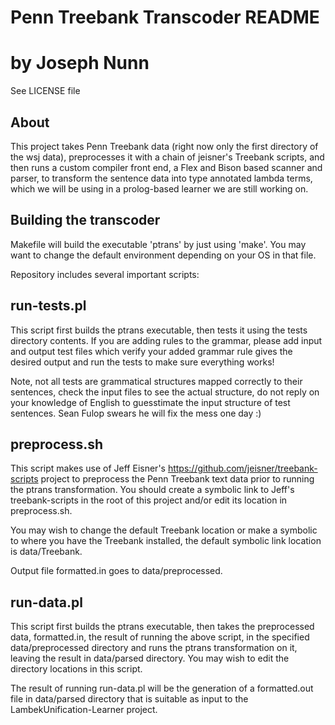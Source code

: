 # Penn Treebank Transcoder README
# by Joseph Nunn

See LICENSE file

About
-----

This project takes Penn Treebank data (right now only the first directory of the wsj data), preprocesses it with a chain of jeisner's Treebank scripts, and then runs a custom compiler front end, a Flex and Bison based scanner and parser, to transform the sentence data into type annotated lambda terms, which we will be using in a prolog-based learner we are still working on.

Building the transcoder
-----------------------
Makefile will build the executable 'ptrans' by just using 'make'.
You may want to change the default environment depending on your OS in that file.

Repository includes several important scripts:

run-tests.pl   
------------
This script first builds the ptrans executable, then tests it using the tests directory contents.  If you are adding rules to the grammar, please add input and output test files which verify your added grammar rule gives the desired output and run the tests to make sure everything works!

Note, not all tests are grammatical structures mapped correctly to their sentences, check the input files to see the actual structure, do not reply on your knowledge of English to guesstimate the input structure of test sentences.  Sean Fulop swears he will fix the mess one day :)

preprocess.sh
-------------
This script makes use of Jeff Eisner's https://github.com/jeisner/treebank-scripts project to preprocess the Penn Treebank text data prior to running the ptrans transformation.  You should create a symbolic link to Jeff's treebank-scripts in the root of this project and/or edit its location in preprocess.sh.  

You may wish to change the default Treebank location or make a symbolic to where you have the Treebank installed, the default symbolic link location is data/Treebank.  

Output file formatted.in goes to data/preprocessed.

run-data.pl
-----------
This script first builds the ptrans executable, then takes the preprocessed data, formatted.in, the result of running the above script, in the specified data/preprocessed directory and runs the ptrans transformation on it, leaving the result in data/parsed directory.  You may wish to edit the directory locations in this script.

The result of running run-data.pl will be the generation of a formatted.out file in data/parsed directory that is suitable as input to the LambekUnification-Learner project.
